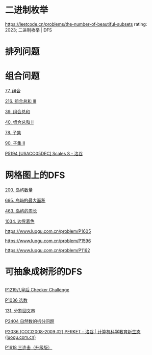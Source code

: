 # 二进制枚举

https://leetcode.cn/problems/the-number-of-beautiful-subsets rating: 2023; 二进制枚举 | DFS

# 排列问题



# 组合问题

[77. 组合](https://leetcode.cn/problems/combinations/)

[216. 组合总和 III](https://leetcode.cn/problems/combination-sum-iii/)

[39. 组合总和](https://leetcode.cn/problems/combination-sum/)

[40. 组合总和 II](https://leetcode.cn/problems/combination-sum-ii/)

[78. 子集](https://leetcode.cn/problems/subsets/)

[90. 子集 II](https://leetcode.cn/problems/subsets-ii/)

[P5194 [USACO05DEC] Scales S - 洛谷](https://www.luogu.com.cn/problem/P5194)

# 网格图上的DFS

[200. 岛屿数量](https://leetcode.cn/problems/number-of-islands/)

[695. 岛屿的最大面积](https://leetcode.cn/problems/max-area-of-island/)

[463. 岛屿的周长](https://leetcode.cn/problems/island-perimeter/)

[1034. 边界着色](https://leetcode.cn/problems/coloring-a-border/)

https://www.luogu.com.cn/problem/P1605

https://www.luogu.com.cn/problem/P1596

https://www.luogu.com.cn/problem/P1162

# 可抽象成树形的DFS

## 

[P1219八皇后 Checker Challenge](https://www.luogu.com.cn/problem/P1219)

[P1036 选数](https://www.luogu.com.cn/problem/P1036)

[131. 分割回文串](https://leetcode.cn/problems/palindrome-partitioning/)

[P2404 自然数的拆分问题 ](https://www.luogu.com.cn/problem/P2404)

[P2036 [COCI2008-2009 #2] PERKET - 洛谷 | 计算机科学教育新生态 (luogu.com.cn)](https://www.luogu.com.cn/problem/P2036)

[P1618 三连击（升级版）](https://www.luogu.com.cn/problem/P1618)



